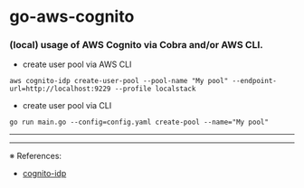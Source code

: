 # go-aws-cognito

### (local) usage of AWS Cognito via Cobra and/or AWS CLI.

- create user pool via AWS CLI
```
aws cognito-idp create-user-pool --pool-name "My pool" --endpoint-url=http://localhost:9229 --profile localstack
```
- create user pool via CLI
```
go run main.go --config=config.yaml create-pool --name="My pool"
```
---

---
※ References:
- [cognito-idp](https://awscli.amazonaws.com/v2/documentation/api/latest/reference/cognito-idp/index.html)
